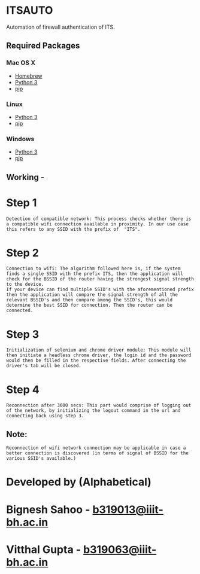 # ITSAUTO
Automation of firewall authentication of ITS.

## Required Packages
### Mac OS X
- [Homebrew](https://brew.sh/)
- [Python 3](https://www.python.org/)
- [pip](https://pip.pypa.io/en/stable/installing/)

### Linux
- [Python 3](https://www.python.org/)
- [pip](https://pip.pypa.io/en/stable/installing/)

### Windows
- [Python 3](https://www.python.org/)
- [pip](https://pip.pypa.io/en/stable/installing/)

## Working -


# Step 1
    Detection of compatible network: This process checks whether there is a compatible wifi connection available in proximity. In our use case this refers to any SSID with the prefix of  "ITS".

# Step 2
    Connection to wifi: The algorithm followed here is, if the system finds a single SSID with the prefix ITS, then the application will check for the BSSID of the router having the strongest signal strength to the device.
    If your device can find multiple SSID's with the aforementioned prefix then the application will compare the signal strength of all the relevant BSSID's and then compare among the SSID's, this would determine the best SSID for connection. Then the router can be connected.

# Step 3
    Initialization of selenium and chrome driver module: This module will then initiate a headless chrome driver, the login id and the password would then be filled in the respective fields. After connecting the driver's tab will be closed.

# Step 4
    Reconnection after 3600 secs: This part would comprise of logging out of the network, by initializing the logout command in the url and connecting back using step 3.

## Note:
    Reconnection of wifi network connection may be applicable in case a better connection is discovered (in terms of signal of BSSID for the various SSID's available.)

# Developed by (Alphabetical)
# Bignesh Sahoo - b319013@iiit-bh.ac.in
# Vitthal Gupta - b319063@iiit-bh.ac.in